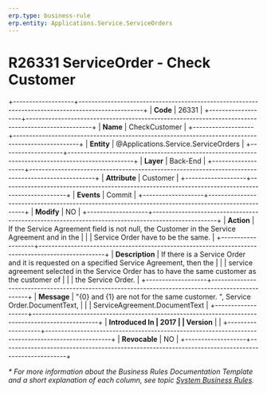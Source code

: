 ```yaml
---
erp.type: business-rule
erp.entity: Applications.Service.ServiceOrders
---
```


# R26331 ServiceOrder - Check Customer
+-------------------+--------------------------------------------------------------------------------------------------+
| **Code**          | 26331                                                                                            |
+-------------------+--------------------------------------------------------------------------------------------------+
| **Name**          | CheckCustomer                                                                                    |
+-------------------+--------------------------------------------------------------------------------------------------+
| **Entity**        | @Applications.Service.ServiceOrders                                                                                     |
+-------------------+--------------------------------------------------------------------------------------------------+
| **Layer**         | Back-End                                                                                         |
+-------------------+--------------------------------------------------------------------------------------------------+
| **Attribute**     | Customer                                                                                         |
+-------------------+--------------------------------------------------------------------------------------------------+
| **Events**        | Commit                                                                                           |
+-------------------+--------------------------------------------------------------------------------------------------+
| **Modify**        | NO                                                                                               |
+-------------------+--------------------------------------------------------------------------------------------------+
| **Action**        | If the Service Agreement field is not null, the Customer in the Service Agreement and in the     |
|                   | Service Order have to be the same.                                                               |
+-------------------+--------------------------------------------------------------------------------------------------+
| **Description**   | If there is a Service Order and it is requested on a specified Service Agreement, then the       |
|                   | service agreement selected in the Service Order has to have the same customer as the customer of |
|                   | the Service Order.                                                                               |
+-------------------+--------------------------------------------------------------------------------------------------+
| **Message**       | \"{0} and {1} are not for the same customer. \", Service Order.DocumentText,                     |
|                   | ServiceAgreement.DocumentText                                                                    |
+-------------------+--------------------------------------------------------------------------------------------------+
| **Introduced In   | 2017                                                                                             |
| Version**         |                                                                                                  |
+-------------------+--------------------------------------------------------------------------------------------------+
| **Revocable**     | NO                                                                                               |
+-------------------+--------------------------------------------------------------------------------------------------+

*\* For more information about the Business Rules Documentation Template and a short explanation of each column, see
topic [System Business Rules](../templates/template-description-system-business-rules.md).*
